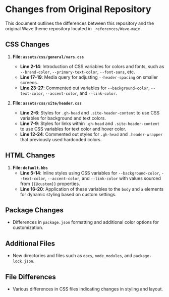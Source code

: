 # Changes from Original Repository

This document outlines the differences between this repository and the original Wave theme repository located in `_references/Wave-main`.

## CSS Changes

1. **File: `assets/css/general/vars.css`**
   - **Line 2-14**: Introduction of CSS variables for colors and fonts, such as `--brand-color`, `--primary-text-color`, `--font-sans`, etc.
   - **Line 17-19**: Media query for adjusting `--header-spacing` on smaller screens.
   - **Line 23-27**: Commented out variables for `--background-color`, `--text-color`, `--accent-color`, and `--link-color`.

2. **File: `assets/css/site/header.css`**
   - **Line 2-6**: Styles for `.gh-head` and `.site-header-content` to use CSS variables for background and text colors.
   - **Line 7-9**: Styles for links within `.gh-head` and `.site-header-content` to use CSS variables for text color and hover color.
   - **Line 12-24**: Commented out styles for `.gh-head` and `.header-wrapper` that previously used hardcoded colors.

## HTML Changes

1. **File: `default.hbs`**
   - **Line 5-14**: Inline styles using CSS variables for `--background-color`, `--text-color`, `--accent-color`, and `--link-color` with values sourced from `{{@custom}}` properties.
   - **Line 16-20**: Application of these variables to the `body` and `a` elements for dynamic styling based on custom settings.

## Package Changes
- Differences in `package.json` formatting and additional color options for customization.

## Additional Files
- New directories and files such as `docs`, `node_modules`, and `package-lock.json`.

## File Differences
- Various differences in CSS files indicating changes in styling and layout. 